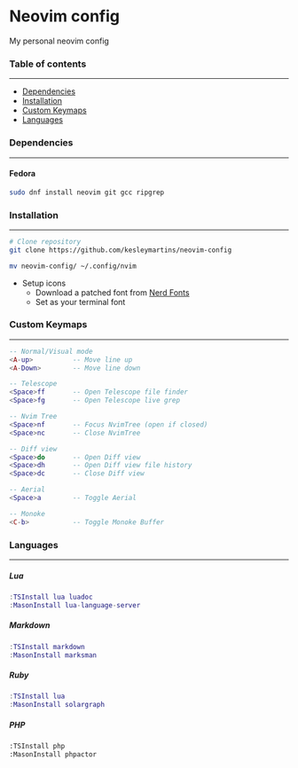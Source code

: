 # Neovim config 
My personal neovim config

### Table of contents
---
- [Dependencies](#dependencies)
- [Installation](#installation)
- [Custom Keymaps](#custom-keymaps)
- [Languages](#languages)



### Dependencies 
---

#### Fedora
```bash
sudo dnf install neovim git gcc ripgrep

```



### Installation 
---
```bash
# Clone repository
git clone https://github.com/kesleymartins/neovim-config

mv neovim-config/ ~/.config/nvim 
```

- Setup icons
  - Download a patched font from [Nerd Fonts](https://github.com/ryanoasis/nerd-fonts/releases)
  - Set as your terminal font



### Custom Keymaps
---
```lua
-- Normal/Visual mode
<A-up>          -- Move line up
<A-Down>        -- Move line down

-- Telescope
<Space>ff       -- Open Telescope file finder
<Space>fg       -- Open Telescope live grep

-- Nvim Tree
<Space>nf       -- Focus NvimTree (open if closed)
<Space>nc       -- Close NvimTree

-- Diff view
<Space>do       -- Open Diff view 
<Space>dh       -- Open Diff view file history
<Space>dc       -- Close Diff view

-- Aerial
<Space>a        -- Toggle Aerial

-- Monoke
<C-b>           -- Toggle Monoke Buffer
```



### Languages
---

##### Lua
```lua
:TSInstall lua luadoc
:MasonInstall lua-language-server
```

##### Markdown
```lua
:TSInstall markdown 
:MasonInstall marksman
```

##### Ruby
```lua
:TSInstall lua
:MasonInstall solargraph
```

##### PHP
```bash
:TSInstall php
:MasonInstall phpactor
```
